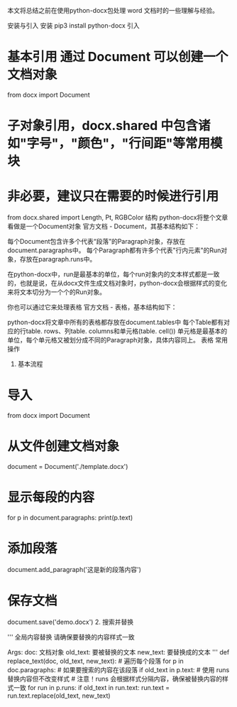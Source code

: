 
本文将总结之前在使用python-docx包处理 word 文档时的一些理解与经验。

安装与引入
安装
pip3 install python-docx
引入

# 基本引用 通过 Document 可以创建一个文档对象
from docx import Document
# 子对象引用，docx.shared 中包含诸如"字号"，"颜色"，"行间距"等常用模块
# 非必要，建议只在需要的时候进行引用
from docx.shared import Length, Pt, RGBColor
结构
python-docx将整个文章看做是一个Document对象 官方文档 - Document，其基本结构如下：

每个Document包含许多个代表“段落”的Paragraph对象，存放在document.paragraphs中。
每个Paragraph都有许多个代表"行内元素"的Run对象，存放在paragraph.runs中。


在python-docx中，run是最基本的单位，每个run对象内的文本样式都是一致的，也就是说，在从docx文件生成文档对象时，python-docx会根据样式的变化来将文本切分为一个个的Run对象。

你也可以通过它来处理表格 官方文档 - 表格，基本结构如下：

python-docx将文章中所有的表格都存放在document.tables中
每个Table都有对应的行table. rows、列table. columns和单元格(table. cell())
单元格是最基本的单位，每个单元格又被划分成不同的Paragraph对象，具体内容同上。
表格
常用操作
1. 基本流程
# 导入
from docx import Document
# 从文件创建文档对象
document = Document('./template.docx')
# 显示每段的内容
for p in document.paragraphs:
    print(p.text)
# 添加段落
document.add_paragraph('这是新的段落内容')
# 保存文档
document.save('demo.docx')
2. 搜索并替换

'''
全局内容替换
请确保要替换的内容样式一致

Args:
    doc: 文档对象
    old_text: 要被替换的文本
    new_text: 要替换成的文本
'''
def replace_text(doc, old_text, new_text):
    # 遍历每个段落
    for p in doc.paragraphs:
        # 如果要搜索的内容在该段落
        if old_text in p.text:
            # 使用 runs 替换内容但不改变样式
            # 注意！runs 会根据样式分隔内容，确保被替换内容的样式一致
            for run in p.runs:
                if old_text in run.text:
                    run.text = run.text.replace(old_text, new_text)


